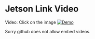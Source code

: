# Jetson Link Video

Video: Click on the image
[![Demo](https://i.ibb.co/P5DR54T/camera-clip-art-black-and-white-14-1.png)](https://youtu.be/t33UYdB16xg)

Sorry github does not allow embed videos.